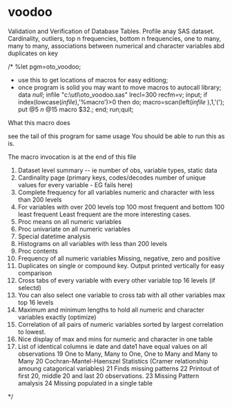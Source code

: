 # voodoo

Validation and Verification of Database Tables. Profile anay SAS dataset. Cardinality, outliers, top n frequencies, bottom n frequencies, one to many, many to many, associations between numerical and character variables abd duplicates on key

/*
%let pgm=oto_voodoo;
* use this to get locations of macros for easy editiong;
* once program is solid you may want to move macros to autocall library;
data _null_;
infile "c:\utl\oto_voodoo.sas" lrecl=300 recfm=v;
input;
if index(lowcase(_infile_),'%macro')>0 then do;
 macro=scan(left(_infile_ ),1,'(');
 put @5 _n_ @15 macro $32.;
end;
run;quit;


What this macro does

see the tail of this program for same usage
You should be able to run this as is.

The macro invocation is at the end of this file

1.   Dataset level summary -- ie number of obs, variable types, static data
2.   Cardinality page  (primary keys, codes/decodes  number of unique
     values for every variable - EG fails here)
3.   Complete frequency for all variables numeric and character with less
     than 200 levels
4.   For variables with over 200 levels top 100 most frequent and bottom
     100 least frequent
     Least frequent are the more interesting cases.
5.   Proc means on all numeric variables
6.   Proc univariate on all numeric variables
7.   Special datetime  analysis
9.   Histograms on all variables with less than 200 levels
10.  Proc contents
11.  Frequency of all numeric variables Missing, negative, zero and positive
12.  Duplicates on single or compound key. Output printed vertically for
     easy comparison
13.  Cross tabs of every variable with every other variable top 16 levels
     (if selectd)
14.  You can also select one variable to cross tab with all other variables
     max top 16 levels
16.  Maximum and minimum lengths to hold all numeric and character variables
     exactly (optimize)
17.  Correlation of all pairs of numeric variables sorted by largest
    correlation to lowest.
18.  Nice display of max and mins for numeric and character in one table
19.  List of identical columns ie date and date1 have equal values on all
     observations
19   One to Many, Many to One, One to Many and Many to Many
20   Cochran-Mantel-Haenszel Statistics (Cramer relationship amoung catagorical variables)
21   Finds missing patterns
22   Printout of first 20, middle 20 and last 20 observations.
23   Missing Pattern amalysis
24   Missing populated in a single table



*/
